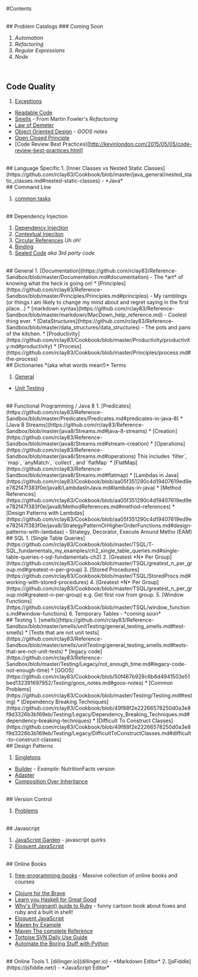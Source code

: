 #Contents

<br>
## Problem Catalogs
### Coming Soon

1. *Automation*
2. *Refactoring*
3. *Regular Expressions*
4. *Node*
<br>

## Code Quality
1. [Exceptions](https://github.com/rclay83/Reference-Sandbox/blob/master/Exceptions.md#exceptions)
* [Readable Code](https://github.com/rclay83/Cookbook/blob/master/smells/Readable_Code.md#readable-code)
* [Smells](https://github.com/rclay83/Cookbook/blob/master/smells/smells_refactoring_fowler.md#code-smells) - From Martin Fowler's *Refactoring*
* [Law of Demeter](https://github.com/rclay83/Cookbook/blob/b0a5b232544c95d63c0a0ea707399381af205b31/pragmatic_programmer/demeter.md#pragmatic-programmer-notes)
* [Object Oriented Design](https://github.com/rclay83/Cookbook/blob/master/Testing/goos_notes.md#object---oriented-style) - *GOOS notes*
* [Open Closed Principle](https://github.com/rclay83/Cookbook/blob/52b02420735c070edc0e0f08d33cf4d1998e10cd/design_patterns/SOLID/OpenClosedPrinciple.md#open-closed-principle)
* [Code Review Best Practices)[http://kevinlondon.com/2015/05/05/code-review-best-practices.html]
 
<br>
## Language Specific
1. [Inner Classes vs Nested Static Classes](https://github.com/rclay83/Cookbook/blob/master/java_general/nested_static_classes.md#nested-static-classes) - *Java*


<br> 
## Command Line 

1. [common tasks](https://github.com/rclay83/Cookbook/blob/master/command_line/common.md#common-command-line-tasks)

<br>
## Dependency Injection

1. [Dependency Injection](https://github.com/rclay83/Cookbook/blob/master/DependencyInjection/dependencyInjection.md#dependency-injection)
2. [Contextual Injeciton](https://github.com/rclay83/Cookbook/blob/master/DependencyInjection/dependencyInjection.md#contextual-injection)
3. [Circular References](https://github.com/rclay83/Cookbook/blob/master/DependencyInjection/dependencyInjection.md#circular-references) *Uh oh!*
4. [Binding](https://github.com/rclay83/Cookbook/blob/master/DependencyInjection/dependencyInjection.md#binding)
5. [Sealed Code](https://github.com/rclay83/Cookbook/blob/master/DependencyInjection/dependencyInjection.md#injecting-sealed-code) *aka 3rd party code*

<br>
## General
1. [Documentation](https://github.com/rclay83/Reference-Sandbox/blob/master/Documentation.md#documentation) - The *art* of knowing what the heck is going on!
* [Principles](https://github.com/rclay83/Reference-Sandbox/blob/master/Principles/Principles.md#principles) - My ramblings (or things I am likely to change my mind about and regret saying in the first place...)
* [markdown syntax](https://github.com/rclay83/Reference-Sandbox/blob/master/markdown/MacDown_help_reference.md) - Coolest thing ever.
* [DataStructures](https://github.com/rclay83/Reference-Sandbox/blob/master/data_structures/data_structures) - The pots and pans of the kitchen.
* [Productivity](https://github.com/rclay83/Cookbook/blob/master/Productivity/productivity.md#productivity)
* [Process](https://github.com/rclay83/Cookbook/blob/master/Principles/process.md#the-process)

<br>
## Dictionaries *(aka what words mean!)*
Terms

1. [General](https://github.com/rclay83/Cookbook/blob/master/dictionaries/general.md)
* [Unit Testing](https://github.com/rclay83/Cookbook/blob/master/dictionaries/unit_testing/general_glossary.md#glossary)

<br>
## Functional Programming / Java 8
1. [Predicates](https://github.com/rclay83/Reference-Sandbox/blob/master/Predicates/Predicates.md#predicates-in-java-8)
* [Java 8 Streams](https://github.com/rclay83/Reference-Sandbox/blob/master/java8/Streams.md#java-8-streams)
    * [Creation](https://github.com/rclay83/Reference-Sandbox/blob/master/java8/Streams.md#stream-creation) 
    * [Operations](https://github.com/rclay83/Reference-Sandbox/blob/master/java8/Streams.md#operations) This includes `filter`, `map`, `anyMatch`, `collect`, and `flatMap`
    * [FlatMap](https://github.com/rclay83/Reference-Sandbox/blob/master/java8/Streams.md#flatmap)
* [Lambdas in Java](https://github.com/rclay83/Cookbook/blob/aa05f351290c4d19407619ed9ee782f47f383f0e/java8/LambdasInJava.md#lambdas-in-java)
* [Method References](https://github.com/rclay83/Cookbook/blob/aa05f351290c4d19407619ed9ee782f47f383f0e/java8/MethodReferences.md#method-references)
* [Design Patterns with Lambdas](https://github.com/rclay83/Cookbook/blob/aa05f351290c4d19407619ed9ee782f47f383f0e/java8/StrategyPatternOrHigherOrderFunctions.md#design-patterns-with-lambdas) - Strategy, Decorator, Execute Around Metho (EAM)

<br>
## SQL
1. [Single Table Queries](https://github.com/rclay83/Cookbook/blob/master/TSQL/T-SQL_fundamentals_my_examples/ch2_single_table_queries.md#single-table-queries-t-sql-fundamentals-ch2)
2. [Greatest *N* Per Group](https://github.com/rclay83/Cookbook/blob/master/TSQL/greatest_n_per_group.md#greatest-n-per-group)
3. [Stored Procedures](https://github.com/rclay83/Cookbook/blob/master/TSQL/StoredProcs.md#working-with-stored-procedures)
4. [Greatest *N* Per Group](https://github.com/rclay83/Cookbook/blob/master/TSQL/greatest_n_per_group.md#greatest-n-per-group) e.g. Get first row from group. 
5. [Window Functions](https://github.com/rclay83/Cookbook/blob/master/TSQL/window_functions.md#window-functions)
6. Temporary Tables - *coming soon*
 


<br>
## Testing
1. [smells](https://github.com/rclay83/Reference-Sandbox/blob/master/smells/unitTesting/general_testing_smells.md#test-smells)
* [Tests that are not unit tests](https://github.com/rclay83/Reference-Sandbox/blob/master/smells/unitTesting/general_testing_smells.md#tests-that-are-not-unit-tests)
* [legacy code](https://github.com/rclay83/Reference-Sandbox/blob/master/Testing/Legacy/not_enough_time.md#legacy-code-not-enough-time)
* [GOOS](https://github.com/rclay83/Cookbook/blob/50f467b928c6b6d4941503e51bed132391697952/Testing/goos_notes.md#goos-notes)
* [Common Problems](https://github.com/rclay83/Cookbook/blob/master/Testing/Testing.md#testing)
* [Dependency Breaking Techniques](https://github.com/rclay83/Cookbook/blob/49f88f2e22266578250d0a3e8f9d3326b3b169eb/Testing/Legacy/Dependency_Breaking_Techniques.md#dependency-breaking-techniques)
* [Difficult To Construct Classes](https://github.com/rclay83/Cookbook/blob/49f88f2e22266578250d0a3e8f9d3326b3b169eb/Testing/Legacy/DifficultToConstructClasses.md#difficult-to-construct-classes)


<br>
## Design Patterns

1. [Singletons](https://github.com/rclay83/Reference-Sandbox/blob/master/design_patterns/singleton/Singletons.md#singletons)
* [Builder](https://github.com/rclay83/Reference-Sandbox/blob/master/Patterns/src/builder/NutritionFacts.java) - *Example*: NutritionFacts version
* [Adapter](https://github.com/rclay83/Cookbook/blob/52b02420735c070edc0e0f08d33cf4d1998e10cd/design_patterns/AdapterPattern.md#adapter-pattern)
* [Composition Over Inheritance](https://github.com/rclay83/Cookbook/blob/0e174b4664647f931b32d4a5ea60e9013e36d0d5/design_patterns/composition.md#composition-over-inheritance)


<br>
## Version Control

1. [Problems](https://github.com/rclay83/Cookbook/blob/master/version_ctrl/VersionCtrlCatalog.md#version-control)

<br>
## Javascript

1. [JavaScript Garden](http://bonsaiden.github.io/JavaScript-Garden/) - javascript quirks
2. [Eloquent JavaScript](http://eloquentjavascript.net/)

<br>
## Online Books

1. [free-programming-books](https://github.com/vhf/free-programming-books/blob/master/free-programming-books.md) - Massive collection of online books and courses
* [Clojure for the Brave](http://www.braveclojure.com/)
* [Learn you Haskell for Great Good](http://learnyouahaskell.com/chapters)
* [Why's (Poignant) guide to Ruby](http://poignant.guide/book/) - funny cartoon book about foxes and ruby and a built in shell!
* [Eloquent JavaScript](http://eloquentjavascript.net/)
* [Maven by Example](http://books.sonatype.com/mvnex-book/reference/public-book.html)
* [Maven The complete Reference](http://books.sonatype.com/mvnref-book/reference/public-book.html)
* [Tortoise SVN Daily Use Guide](https://tortoisesvn.net/docs/release/TortoiseSVN_en/tsvn-dug.html)
* [Automate the Boring Stuff with Python](https://automatetheboringstuff.com/)

<br>
## Online Tools
1. [dillinger.io](dillinger.io) - *Markdown Editor*
2. [jsFiddle](https://jsfiddle.net/) - *JavaScript Editor*
